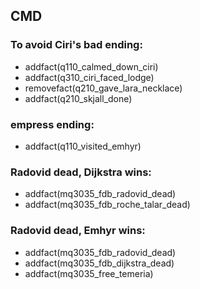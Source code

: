 ## CMD

### To avoid Ciri's bad ending:

* addfact(q110_calmed_down_ciri)
* addfact(q310_ciri_faced_lodge)
* removefact(q210_gave_lara_necklace)
* addfact(q210_skjall_done)

### empress ending:
* addfact(q110_visited_emhyr)

### Radovid dead, Dijkstra wins:
* addfact(mq3035_fdb_radovid_dead)
* addfact(mq3035_fdb_roche_talar_dead)

### Radovid dead, Emhyr wins:
* addfact(mq3035_fdb_radovid_dead)
* addfact(mq3035_fdb_dijkstra_dead)
* addfact(mq3035_free_temeria)

